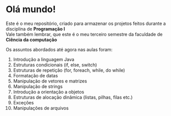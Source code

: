 # Olá mundo!

Este é o meu repositório, criado para armazenar os projetos feitos durante a disciplina de **Programação I**  
Vale também lembrar, que este é o meu terceiro semestre da faculdade de **Ciência da computação**

Os assuntos abordados até agora nas aulas foram: 

1. Introdução a linguagem Java
2. Estruturas condicionais (if, else, switch)
3. Estruturas de repetição (for, foreach, while, do while)
4. Formatação de datas
5. Manipulação de vetores e matrizes
6. Manipulação de strings
7. Introdução a orientação a objetos
8. Estruturas de alocação dinâmica (listas, pilhas, filas etc.)
9. Exceções
10. Manipulações de arquivos